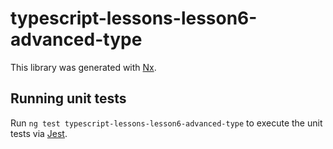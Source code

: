 # typescript-lessons-lesson6-advanced-type

This library was generated with [Nx](https://nx.dev).

## Running unit tests

Run `ng test typescript-lessons-lesson6-advanced-type` to execute the unit tests via [Jest](https://jestjs.io).
